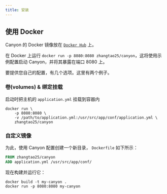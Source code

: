 ```yaml
---
title: 安装
---
```


## 使用 Docker

Canyon 的 Docker 镜像放在 [`Docker Hub`](https://hub.docker.com/r/zhangtao25/canyon) 上。

在 Docker 上运行 `docker run -p 8080:8080 zhangtao25/canyon`，这将使用示例配置启动 Canyon，并将其暴露在端口 8080 上。

要提供您自己的配置，有几个选项。这里有两个例子。

### 卷(volumes) & 绑定挂载

启动时把主机的 `application.yml` 挂载到容器内

```shell
docker run \
    -p 8080:8080 \
    -v /path/to/application.yml:/usr/src/app/conf/application.yml \
    zhangtao25/canyon
```

### 自定义镜像

为此，使用 Canyon 配置创建一个新目录， `Dockerfile` 如下所示：

```dockerfile
FROM zhangtao25/canyon
ADD application.yml /usr/src/app/conf/
```

现在构建并运行它：

```shell
docker build -t my-canyon .
docker run -p 8080:8080 my-canyon
```
